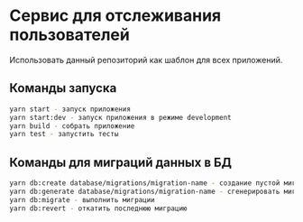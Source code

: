 # Сервис для отслеживания пользователей

Использовать данный репозиторий как шаблон для всех приложений.

## Команды запуска

```bash
yarn start - запуск приложения
yarn start:dev - запуск приложения в режиме development
yarn build - собрать приложение
yarn test - запустить тесты
```

## Команды для миграций данных в БД

```bash
yarn db:create database/migrations/migration-name - создание пустой миграции
yarn db:generate database/migrations/migration-name - сгенерировать миграцию
yarn db:migrate - выполнить миграции
yarn db:revert - откатить последнюю миграцию
```
